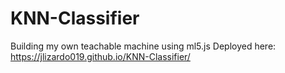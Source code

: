 # KNN-Classifier
Building my own teachable machine using ml5.js
Deployed here: https://jlizardo019.github.io/KNN-Classifier/
